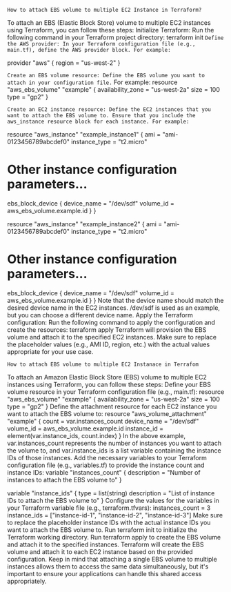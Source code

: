 `How to attach EBS volume to multiple EC2 Instance in Terraform?`

To attach an EBS (Elastic Block Store) volume to multiple EC2 instances using Terraform, you can follow these steps:
Initialize Terraform: Run the following command in your Terraform project directory:
terraform init
`Define the AWS provider: In your Terraform configuration file (e.g., main.tf), define the AWS provider block. For example:`

provider "aws" {
  region = "us-west-2"
}

`Create an EBS volume resource: Define the EBS volume you want to attach in your configuration file.` For example:
resource "aws_ebs_volume" "example" {
  availability_zone = "us-west-2a"
  size              = 100
  type              = "gp2"
}

`Create an EC2 instance resource: Define the EC2 instances that you want to attach the EBS volume to. Ensure that you include the aws_instance resource block for each instance. For example:`

resource "aws_instance" "example_instance1" {
  ami           = "ami-0123456789abcdef0"
  instance_type = "t2.micro"

# Other instance configuration parameters...

  ebs_block_device {
    device_name = "/dev/sdf"
    volume_id   = aws_ebs_volume.example.id
  }
}

resource "aws_instance" "example_instance2" {
  ami           = "ami-0123456789abcdef0"
  instance_type = "t2.micro"

  # Other instance configuration parameters...

  ebs_block_device {
    device_name = "/dev/sdf"
    volume_id   = aws_ebs_volume.example.id
  }
}
Note that the device name should match the desired device name in the EC2 instances. /dev/sdf is used as an example, but you can choose a different device name.
Apply the Terraform configuration: Run the following command to apply the configuration and create the resources: terraform apply
Terraform will provision the EBS volume and attach it to the specified EC2 instances. Make sure to replace the placeholder values (e.g., AMI ID, region, etc.) with the actual values appropriate for your use case.


`How to attach EBS volume to multiple EC2 Instanace in Terrafom`

To attach an Amazon Elastic Block Store (EBS) volume to multiple EC2 instances using Terraform, you can follow these steps:
Define your EBS volume resource in your Terraform configuration file (e.g., main.tf):
resource "aws_ebs_volume" "example" {
  availability_zone = "us-west-2a"
  size              = 100
  type              = "gp2"
}
Define the attachment resource for each EC2 instance you want to attach the EBS volume to:
resource "aws_volume_attachment" "example" {
  count       = var.instances_count
  device_name = "/dev/sdf"
  volume_id   = aws_ebs_volume.example.id
  instance_id = element(var.instance_ids, count.index)
}
In the above example, var.instances_count represents the number of instances you want to attach the volume to, and var.instance_ids is a list variable containing the instance IDs of those instances.
Add the necessary variables to your Terraform configuration file (e.g., variables.tf) to provide the instance count and instance IDs:
variable "instances_count" {
  description = "Number of instances to attach the EBS volume to"
}

variable "instance_ids" {
  type        = list(string)
  description = "List of instance IDs to attach the EBS volume to"
}
Configure the values for the variables in your Terraform variable file (e.g., terraform.tfvars):
instances_count = 3
instance_ids    = ["instance-id-1", "instance-id-2", "instance-id-3"]
Make sure to replace the placeholder instance IDs with the actual instance IDs you want to attach the EBS volume to.
Run terraform init to initialize the Terraform working directory.
Run terraform apply to create the EBS volume and attach it to the specified instances.
Terraform will create the EBS volume and attach it to each EC2 instance based on the provided configuration. Keep in mind that attaching a single EBS volume to multiple instances allows them to access the same data simultaneously, but it's important to ensure your applications can handle this shared access appropriately.
